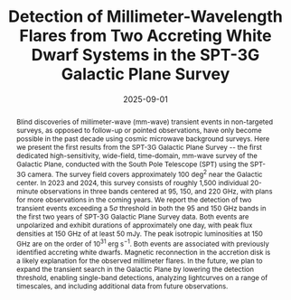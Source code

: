---
title: "Detection of Millimeter-Wavelength Flares from Two Accreting White Dwarf Systems in the SPT-3G Galactic Plane Survey"
collection: "publications"
category: "co_papers"
permalink: /publications/2025arXiv250908962W
link: https://ui.adsabs.harvard.edu/abs/2025arXiv250908962W/abstract
date: 2025-09-01
venue: "arXiv e-prints"
citation: "Wan, Y., Vieira, J. D., Chichura, P. M., et al. (2025), arXiv e-prints, arXiv:2509.08962."
abstract: "Blind discoveries of millimeter-wave (mm-wave) transient events in non-targeted surveys, as opposed to follow-up or pointed observations, have only become possible in the past decade using cosmic microwave background surveys. Here we present the first results from the SPT-3G Galactic Plane Survey -- the first dedicated high-sensitivity, wide-field, time-domain, mm-wave survey of the Galactic Plane, conducted with the South Pole Telescope (SPT) using the SPT-3G camera. The survey field covers approximately 100 $\\text{deg}^2$ near the Galactic center. In 2023 and 2024, this survey consists of roughly 1,500 individual 20-minute observations in three bands centered at 95, 150, and 220 GHz, with plans for more observations in the coming years. We report the detection of two transient events exceeding a 5$σ$ threshold in both the 95 and 150 GHz bands in the first two years of SPT-3G Galactic Plane Survey data. Both events are unpolarized and exhibit durations of approximately one day, with peak flux densities at 150 GHz of at least 50 mJy. The peak isotropic luminosities at 150 GHz are on the order of $10^{31}~\\text{erg}~\\text{s}^{-1}$. Both events are associated with previously identified accreting white dwarfs. Magnetic reconnection in the accretion disk is a likely explanation for the observed millimeter flares. In the future, we plan to expand the transient search in the Galactic Plane by lowering the detection threshold, enabling single-band detections, analyzing lightcurves on a range of timescales, and including additional data from future observations."
---